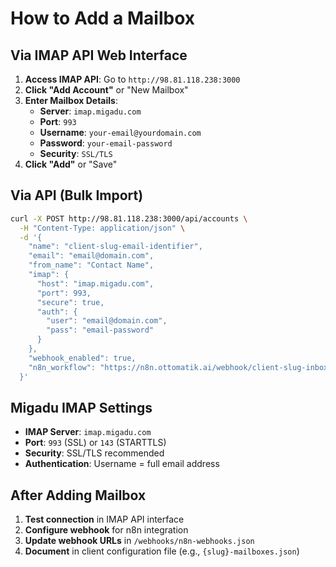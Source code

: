 # How to Add a Mailbox

## Via IMAP API Web Interface

1. **Access IMAP API**: Go to `http://98.81.118.238:3000`
2. **Click "Add Account"** or "New Mailbox"
3. **Enter Mailbox Details**:
   - **Server**: `imap.migadu.com`
   - **Port**: `993`
   - **Username**: `your-email@yourdomain.com`
   - **Password**: `your-email-password`
   - **Security**: `SSL/TLS`
4. **Click "Add"** or "Save"

## Via API (Bulk Import)

```bash
curl -X POST http://98.81.118.238:3000/api/accounts \
  -H "Content-Type: application/json" \
  -d '{
    "name": "client-slug-email-identifier",
    "email": "email@domain.com",
    "from_name": "Contact Name",
    "imap": {
      "host": "imap.migadu.com",
      "port": 993,
      "secure": true,
      "auth": {
        "user": "email@domain.com",
        "pass": "email-password"
      }
    },
    "webhook_enabled": true,
    "n8n_workflow": "https://n8n.ottomatik.ai/webhook/client-slug-inbox-management"
  }'
```

## Migadu IMAP Settings

- **IMAP Server**: `imap.migadu.com`
- **Port**: `993` (SSL) or `143` (STARTTLS)
- **Security**: SSL/TLS recommended
- **Authentication**: Username = full email address

## After Adding Mailbox

1. **Test connection** in IMAP API interface
2. **Configure webhook** for n8n integration
3. **Update webhook URLs** in `/webhooks/n8n-webhooks.json`
4. **Document** in client configuration file (e.g., `{slug}-mailboxes.json`)
